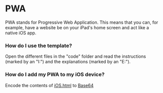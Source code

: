 # PWA
PWA stands for Progressive Web Application. This means that you can, for example, have a website be on your iPad's home screen and act like a native iOS app.

### How do I use the template?
Open the different files in the "code" folder and read the instructions (marked by an "I:") and the explanations (marked by an "E:").

### How do I add my PWA to my iOS device?
Encode the contents of [iOS.html](./code/iOS.html) to [Base64]()
